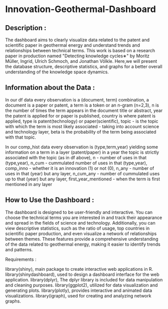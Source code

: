 # Innovation-Geothermal-Dashboard
 
## Description :

The dashboard aims to clearly visualize data related to the patent and scientific paper in geothermal energy and understand trends and relationships between technical terms. 
This work is based on a research paper in production named "Detecting knowledge cycles∗" by Moritz Müller, Ingrid, Ulrich Schmoch, and Jonathan Völkle. 
Here,we will present the database structure, descriptive statistics, and graphs for a better overall understanding of the knowledge space dynamics. 

## Information about the Data :

In our df data every observation is a (document, term) combination, a document is a paper or patent, a term is a token or an n-gram (n=2,3), n is the number of times the term appears in the document title or abstract, year the patent is applied for or paper is published, country is where patent is applied, type is patent(technology) or paper(scientific), topic - is the topic with which the term is most likely associated - taking into account science and technology layer, beta is the probability of the term being associated with that topic.

In our comp_hist data every observation is (type,term,year) yielding some information on a term in a layer (patent/paper) in a year the topic is strictly associated with the topic (as in df above), n - number of uses in that (type,year), n_cum - cummulated number of uses in that (type,year), comp_inno - whether it is an innovation (1) or not (0), n_any - number of uses in that (year) but any layer, n_cum_any - number of cummulated uses up to that (year) but any layer, first_year_mentioned - when the term is first mentioned in any layer



## How to Use the Dashboard :

The dashboard is designed to be user-friendly and interactive. 
You can choose the technical terms you are interested in and track their appearance and spread in the fields of science and technology. 
Additionally, you can view descriptive statistics, such as the ratio of usage, top countries in scientific paper production, and even visualize a network of relationships between themes. 
These features provide a comprehensive understanding of the data related to geothermal energy, making it easier to identify trends and patterns.

Requirements : 

library(shiny), main package to create interactive web applications in R.
library(shinydashboard), used to design a dashboard interface for the web application.
library(dplyr), The dplyr library is included for data manipulation and cleaning purposes.
library(ggplot2), utilized for data visualization and generating plots.
library(plotly), provides interactive and animated data visualizations.
library(igraph), used for creating and analyzing network graphs.
